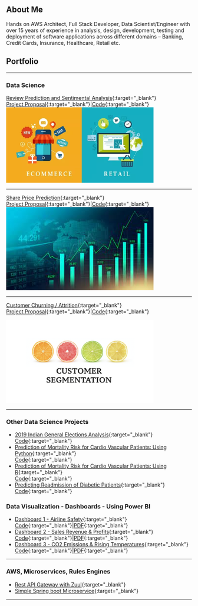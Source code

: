 ## About Me

Hands on AWS Architect, Full Stack Developer, Data Scientist/Engineer with over 15 years of experience in analysis, design, development, testing and deployment of software applications across different domains – Banking, Credit Cards, Insurance, Healthcare, Retail etc.


## Portfolio

---

### Data Science 

[Review Prediction and Sentimental Analysis](https://github.com/abhigyanmisra/dsc680/blob/master/Project1){:target="_blank"}
<br>
[Project Proposal](https://github.com/abhigyanmisra/dsc680/blob/master/Project1/Proposal%20-%20Review%20Prediction%20and%20Sentimental%20Analysis.docx){:target="_blank"}|[Code](https://github.com/abhigyanmisra/dsc680/blob/master/Project1/ReviewPredictionNSentimentalAnalysis.ipynb){:target="_blank"}
<br>
<img src="images/ecommerce-retail.png" width="400" />

---
[Share Price Prediction](https://github.com/abhigyanmisra/dsc680/blob/master/Project2){:target="_blank"}
<br>
[Project Proposal](https://github.com/abhigyanmisra/dsc680/blob/master/Project2/Proposal%20-%20Share%20Price%20Prediction%20%26%20Trend%20Analysis.docx){:target="_blank"}|[Code](https://github.com/abhigyanmisra/dsc680/blob/master/Project2/SharePrediction.ipynb){:target="_blank"}
<br>
<img src="images/stock-market.jpg" width="400"/>

---
[Customer Churning / Attrition](https://github.com/abhigyanmisra/dsc680/blob/master/Project3){:target="_blank"}
<br>
[Project Proposal](https://github.com/abhigyanmisra/dsc680/blob/master/Project3/Proposal%20-%20Customer%20Churning.docx){:target="_blank"}|[Code](https://github.com/abhigyanmisra/dsc680/blob/master/Project2/CustomerChurning.ipynb){:target="_blank"}
<br>

<img src="images/customer-segmentation.png" width="400"/>

---
### Other Data Science Projects

- [2019 Indian General Elections Analysis](https://github.com/abhigyanmisra/dsc680/tree/master/IndianElectionsAnalysis){:target="_blank"}
<br>[Code](https://github.com/abhigyanmisra/dsc680/blob/master/IndianElectionsAnalysis/IndianElectionAnalysis.ipynb){:target="_blank"}
- [Prediction of Mortality Risk for Cardio Vascular Patients: Using Python](https://github.com/abhigyanmisra/dsc680/tree/master/MortalityPredictionUsingPython){:target="_blank"}<br>[Code](https://github.com/abhigyanmisra/dsc680/blob/master/MortalityPredictionUsingPython/MortalityPredictionUsingPython.ipynb){:target="_blank"}
- [Prediction of Mortality Risk for Cardio Vascular Patients: Using R](https://github.com/abhigyanmisra/dsc680/tree/master/MortalityPredictionUsingR){:target="_blank"}<br>[Code](https://github.com/abhigyanmisra/dsc680/blob/master/MortalityPredictionUsingR/MortalityPredictionUsingR.Rmd){:target="_blank"}
- [Predicting Readmission of Diabetic Patients](https://github.com/abhigyanmisra/dsc680/tree/master/DiabeticReadmission){:target="_blank"}<br>[Code](https://github.com/abhigyanmisra/dsc680/blob/master/DiabeticReadmission/DiabeticReadmission.ipynb){:target="_blank"}

### Data Visualization - Dashboards - Using Power BI
- [Dashboard 1 - Airline Safety](https://github.com/abhigyanmisra/dsc680/blob/master/Dashboards/Airline){:target="_blank"}
  <br>[Code](https://github.com/abhigyanmisra/dsc680/blob/master/Dashboards/Airline/DSC640ProjectDashboard.pbix){:target="_blank"}|[PDF](https://github.com/abhigyanmisra/dsc680/blob/master/Dashboards/Airline/DSC640ProjectDashboard.pdf){:target="_blank"}
- [Dashboard 2 - Sales Revenue & Profits](https://github.com/abhigyanmisra/dsc680/blob/master/Dashboards/SalesNRevenue){:target="_blank"}
  <br>[Code](https://github.com/abhigyanmisra/dsc680/blob/master/Dashboards/SalesNRevenue/Milestone1-Dashboard-Repeat.pbix){:target="_blank"}|[PDF](https://github.com/abhigyanmisra/dsc680/blob/master/Dashboards/SalesNRevenue/Milestone1-Dashboard-Repeat.pdf){:target="_blank"}
- [Dashboard 3 - CO2 Emissions & Rising Temperatures](https://github.com/abhigyanmisra/dsc680/blob/master/Dashboards/Environment){:target="_blank"}
  <br>[Code](https://github.com/abhigyanmisra/dsc680/blob/master/Dashboards/Environment/Milestone1-Environment-Dashboard.pbix){:target="_blank"}|[PDF](https://github.com/abhigyanmisra/dsc680/blob/master/Dashboards/Environment/Milestone1-Environment-Dashboard.pdf){:target="_blank"}

---

### AWS, Microservices, Rules Engines
- [Rest API Gateway with Zuul](https://github.com/abhigyanmisra/api-gateway-sample){:target="_blank"}
- [Simple Spring boot Microservice](https://github.com/abhigyanmisra/simple-springboot-app){:target="_blank"}


---

